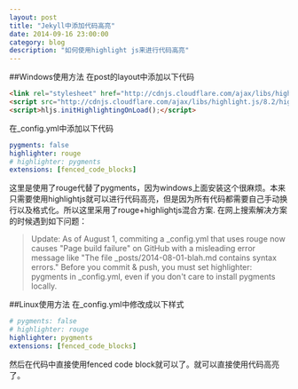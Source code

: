 ```yaml
---
layout: post
title: "Jekyll中添加代码高亮"
date: 2014-09-16 23:00:00
category: blog
description: "如何使用highlight js来进行代码高亮"
---
```

##Windows使用方法
在post的layout中添加以下代码

``` html
<link rel="stylesheet" href="http://cdnjs.cloudflare.com/ajax/libs/highlight.js/8.2/styles/default.min.css">
<script src="http://cdnjs.cloudflare.com/ajax/libs/highlight.js/8.2/highlight.min.js"></script>
<script>hljs.initHighlightingOnLoad();</script>
```

在_config.yml中添加以下代码

``` yaml
pygments: false
highlighter: rouge
# highlighter: pygments
extensions: [fenced_code_blocks]
```

这里是使用了rouge代替了pygments，因为windows上面安装这个很麻烦。本来只需要使用highlightjs就可以进行代码高亮，但是因为所有代码都需要自己手动换行以及格式化。所以这里采用了rouge+highlightjs混合方案.
在网上搜索解决方案的时候遇到如下问题：
> Update: As of August 1, commiting a _config.yml that uses rouge now causes "Page build failure" on GitHub with a misleading error message like "The file _posts/2014-08-01-blah.md contains syntax errors." Before you commit & push, you must set highlighter: pygments in _config.yml, even if you don't care to install pygments locally.

##Linux使用方法
在_config.yml中修改成以下样式

``` yaml
# pygments: false
# highlighter: rouge
highlighter: pygments
extensions: [fenced_code_blocks]
```
然后在代码中直接使用fenced code block就可以了。就可以直接使用代码高亮了。


